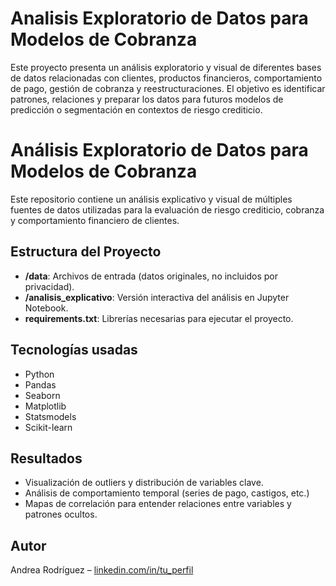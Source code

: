 # Analisis Exploratorio de Datos para Modelos de Cobranza

Este proyecto presenta un análisis exploratorio y visual de diferentes bases de datos relacionadas con clientes, productos financieros, comportamiento de pago, gestión de cobranza y reestructuraciones. El objetivo es identificar patrones, relaciones y preparar los datos para futuros modelos de predicción o segmentación en contextos de riesgo crediticio.

# Análisis Exploratorio de Datos para Modelos de Cobranza

Este repositorio contiene un análisis explicativo y visual de múltiples fuentes de datos utilizadas para la evaluación de riesgo crediticio, cobranza y comportamiento financiero de clientes.

## Estructura del Proyecto

- **/data**: Archivos de entrada (datos originales, no incluidos por privacidad).
- **/analisis_explicativo**: Versión interactiva del análisis en Jupyter Notebook.
- **requirements.txt**: Librerías necesarias para ejecutar el proyecto.

## Tecnologías usadas

- Python
- Pandas
- Seaborn
- Matplotlib
- Statsmodels
- Scikit-learn

## Resultados

- Visualización de outliers y distribución de variables clave.
- Análisis de comportamiento temporal (series de pago, castigos, etc.)
- Mapas de correlación para entender relaciones entre variables y patrones ocultos.

## Autor

Andrea Rodríguez – [linkedin.com/in/tu_perfil](https://www.linkedin.com/in/andrea-rodríguez-hernández-80008a239/)
